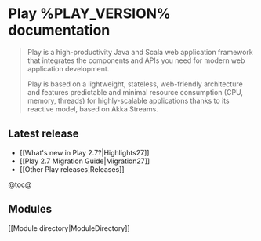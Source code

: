 <!--- Copyright (C) Lightbend Inc. <https://www.lightbend.com> -->
# Play %PLAY_VERSION% documentation

> Play is a high-productivity Java and Scala web application framework that integrates the components and APIs you need for modern web application development. 
>
> Play is based on a lightweight, stateless, web-friendly architecture and features predictable and minimal resource consumption (CPU, memory, threads) for highly-scalable applications thanks to its reactive model, based on Akka Streams.

## Latest release

- [[What's new in Play 2.7?|Highlights27]]
- [[Play 2.7 Migration Guide|Migration27]]
- [[Other Play releases|Releases]]


@toc@

## Modules

[[Module directory|ModuleDirectory]]
